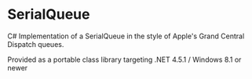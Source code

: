 # SerialQueue
C# Implementation of a SerialQueue in the style of Apple's Grand Central Dispatch queues.

Provided as a portable class library targeting .NET 4.5.1 / Windows 8.1 or newer